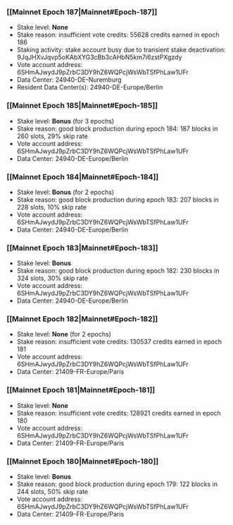 ### [[Mainnet Epoch 187|Mainnet#Epoch-187]]
* Stake level: **None**
* Stake reason: insufficient vote credits: 55628 credits earned in epoch 186
* Staking activity: stake account busy due to transient stake deactivation: 9JqJHXvJqvp5oKAbXYG3cBb3cAHbN5km7i6zstPXgzdy
* Vote account address: 6SHmAJwydJ9pZrbC3DY9hZ6WQPcjWsWbTSfPhLaw1UFr
* Data Center: 24940-DE-Nuremburg
* Resident Data Center(s): 24940-DE-Europe/Berlin
### [[Mainnet Epoch 185|Mainnet#Epoch-185]]
* Stake level: **Bonus** (for 3 epochs)
* Stake reason: good block production during epoch 184: 187 blocks in 260 slots, 29% skip rate
* Vote account address: 6SHmAJwydJ9pZrbC3DY9hZ6WQPcjWsWbTSfPhLaw1UFr
* Data Center: 24940-DE-Europe/Berlin
### [[Mainnet Epoch 184|Mainnet#Epoch-184]]
* Stake level: **Bonus** (for 2 epochs)
* Stake reason: good block production during epoch 183: 207 blocks in 228 slots, 10% skip rate
* Vote account address: 6SHmAJwydJ9pZrbC3DY9hZ6WQPcjWsWbTSfPhLaw1UFr
* Data Center: 24940-DE-Europe/Berlin
### [[Mainnet Epoch 183|Mainnet#Epoch-183]]
* Stake level: **Bonus**
* Stake reason: good block production during epoch 182: 230 blocks in 324 slots, 30% skip rate
* Vote account address: 6SHmAJwydJ9pZrbC3DY9hZ6WQPcjWsWbTSfPhLaw1UFr
* Data Center: 24940-DE-Europe/Berlin
### [[Mainnet Epoch 182|Mainnet#Epoch-182]]
* Stake level: **None** (for 2 epochs)
* Stake reason: insufficient vote credits: 130537 credits earned in epoch 181
* Vote account address: 6SHmAJwydJ9pZrbC3DY9hZ6WQPcjWsWbTSfPhLaw1UFr
* Data Center: 21409-FR-Europe/Paris
### [[Mainnet Epoch 181|Mainnet#Epoch-181]]
* Stake level: **None**
* Stake reason: insufficient vote credits: 128921 credits earned in epoch 180
* Vote account address: 6SHmAJwydJ9pZrbC3DY9hZ6WQPcjWsWbTSfPhLaw1UFr
* Data Center: 21409-FR-Europe/Paris
### [[Mainnet Epoch 180|Mainnet#Epoch-180]]
* Stake level: **Bonus**
* Stake reason: good block production during epoch 179: 122 blocks in 244 slots, 50% skip rate
* Vote account address: 6SHmAJwydJ9pZrbC3DY9hZ6WQPcjWsWbTSfPhLaw1UFr
* Data Center: 21409-FR-Europe/Paris